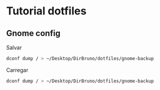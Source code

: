 # Tutorial dotfiles


## Gnome config

Salvar

```.sh
dconf dump / > ~/Desktop/DirBruno/dotfiles/gnome-backup
```

Carregar

```.sh
dconf dump / > ~/Desktop/DirBruno/dotfiles/gnome-backup
```